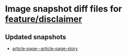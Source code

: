 # Image snapshot diff files for [feature/disclaimer](https://github.com/brightsitesconsulting/standard-pwamp/pull/907)

## Updated snapshots
- [article-page--article-page-story](./article-page--article-page-story)

